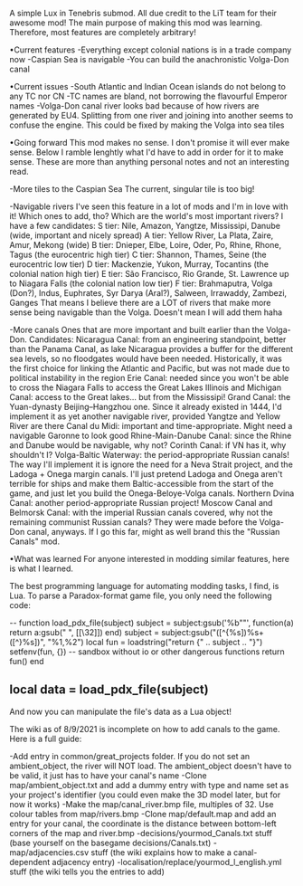 A simple Lux in Tenebris submod.
All due credit to the LiT team for their awesome mod!
The main purpose of making this mod was learning.
Therefore, most features are completely arbitrary!

•Current features
-Everything except colonial nations is in a trade company now
-Caspian Sea is navigable
-You can build the anachronistic Volga-Don canal

•Current issues
-South Atlantic and Indian Ocean islands do not belong to any TC nor CN
-TC names are bland, not borrowing the flavourful Emperor names
-Volga-Don canal river looks bad because of how rivers are generated by EU4.
Splitting from one river and joining into another seems to confuse the engine.
This could be fixed by making the Volga into sea tiles

•Going forward
This mod makes no sense. I don't promise it will ever make sense.
Below I ramble lenghtly what I'd have to add in order for it to make sense.
These are more than anything personal notes and not an interesting read.

-More tiles to the Caspian Sea
The current, singular tile is too big!

-Navigable rivers
I've seen this feature in a lot of mods and I'm in love with it!
Which ones to add, tho? Which are the world's most important rivers? I have a few candidates:
S tier: Nile, Amazon, Yangtze, Mississipi, Danube (wide, important and nicely spread)
A tier: Yellow River, La Plata, Zaire, Amur, Mekong (wide)
B tier: Dnieper, Elbe, Loire, Oder, Po, Rhine, Rhone, Tagus (the eurocentric high tier)
C tier: Shannon, Thames, Seine (the eurocentric low tier)
D tier: Mackenzie, Yukon, Murray, Tocantins (the colonial nation high tier)
E tier: São Francisco, Rio Grande, St. Lawrence up to Niagara Falls (the colonial nation low tier)
F tier: Brahmaputra, Volga (Don?), Indus, Euphrates, Syr Darya (Aral?), Salween, Irrawaddy, Zambezi, Ganges
That means I believe there are a LOT of rivers that make more sense being navigable than the Volga.
Doesn't mean I will add them haha

-More canals
Ones that are more important and built earlier than the Volga-Don. Candidates:
Nicaragua Canal: from an engineering standpoint, better than the Panama Canal, as lake Nicaragua
provides a buffer for the different sea levels, so no floodgates would have been needed. Historically,
it was the first choice for linking the Atlantic and Pacific, but was not made due to political
instability in the region
Erie Canal: needed since you won't be able to cross the Niagara Falls to access the Great Lakes
Illinois and Michigan Canal: access to the Great lakes... but from the Mississipi!
Grand Canal: the Yuan-dynasty Beijing–Hangzhou one. Since it already existed in 1444, I'd
implement it as yet another navigable river, provided Yangtze and Yellow River are there
Canal du Midi: important and time-appropriate. Might need a navigable Garonne to look good
Rhine-Main-Danube Canal: since the Rhine and Danube would be navigable, why not?
Corinth Canal: if VN has it, why shouldn't I?
Volga-Baltic Waterway: the period-appropriate Russian canals! The way I'll implement it is
ignore the need for a Neva Strait project, and the Ladoga + Onega margin canals. I'll just
pretend Ladoga and Onega aren't terrible for ships and make them Baltic-accessible from the
start of the game, and just let you build the Onega-Beloye-Volga canals.
Northern Dvina Canal: another period-appropriate Russian project!
Moscow Canal and Belmorsk Canal: with the imperial Russian canals covered, why not the remaining
communist Russian canals? They were made before the Volga-Don canal, anyways. If I go this far,
might as well brand this the "Russian Canals" mod.

•What was learned
For anyone interested in modding similar features, here is what I learned.

The best programming language for automating modding tasks, I find, is Lua.
To parse a Paradox-format game file, you only need the following code:

--
function load_pdx_file(subject)
	subject = subject:gsub('%b""', function(a) return a:gsub(" ", [[\32]]) end)
	subject = subject:gsub("([^{%s])%s+([^}%s])", "%1,%2")
	local fun = loadstring("return {" .. subject .. "}")
	setfenv(fun, {}) -- sandbox without io or other dangerous functions
	return fun()
end

local data = load_pdx_file(subject)
--

And now you can manipulate the file's data as a Lua object!

The wiki as of 8/9/2021 is incomplete on how to add canals to the game.
Here is a full guide:

-Add entry in common/great_projects folder. If you do not set an ambient_object, the river will NOT load. The ambient_object doesn't have to be valid, it just has to have your canal's name
-Clone map/ambient_object.txt and add a dummy entry with type and name set as your project's identifier (you could even make the 3D model later, but for now it works)
-Make the map/canal_river.bmp file, multiples of 32. Use colour tables from map/rivers.bmp
-Clone map/default.map and add an entry for your canal, the coordinate is the distance between bottom-left corners of the map and river.bmp
-decisions/yourmod_Canals.txt stuff (base yourself on the basegame decisions/Canals.txt)
-map/adjacencies.csv stuff (the wiki explains how to make a canal-dependent adjacency entry)
-localisation/replace/yourmod_l_english.yml stuff (the wiki tells you the entries to add)
